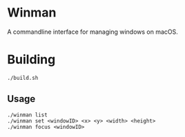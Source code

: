 # Winman

A commandline interface for managing windows on macOS.

# Building

```
./build.sh
```

## Usage

```
./winman list
./winman set <windowID> <x> <y> <width> <height>
./winman focus <windowID>
```
